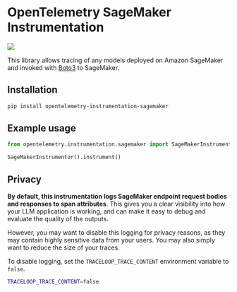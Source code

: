 # OpenTelemetry SageMaker Instrumentation

<a href="https://pypi.org/project/opentelemetry-instrumentation-sagemaker/">
    <img src="https://badge.fury.io/py/opentelemetry-instrumentation-sagemaker.svg">
</a>

This library allows tracing of any models deployed on Amazon SageMaker and invoked with [Boto3](https://github.com/boto/boto3) to SageMaker.

## Installation

```bash
pip install opentelemetry-instrumentation-sagemaker
```

## Example usage

```python
from opentelemetry.instrumentation.sagemaker import SageMakerInstrumentor

SageMakerInstrumentor().instrument()
```

## Privacy

**By default, this instrumentation logs SageMaker endpoint request bodies and responses to span attributes**. This gives you a clear visibility into how your LLM application is working, and can make it easy to debug and evaluate the quality of the outputs.

However, you may want to disable this logging for privacy reasons, as they may contain highly sensitive data from your users. You may also simply want to reduce the size of your traces.

To disable logging, set the `TRACELOOP_TRACE_CONTENT` environment variable to `false`.

```bash
TRACELOOP_TRACE_CONTENT=false
```
